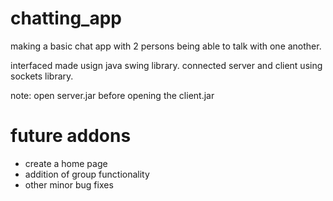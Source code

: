 # chatting_app
making a basic chat app with 2 persons being able to talk with one another. 

interfaced made usign java swing library. 
connected server and client using sockets library. 

note: open server.jar before opening the client.jar

# future addons 
- create a home page
- addition of group functionality
- other minor bug fixes
